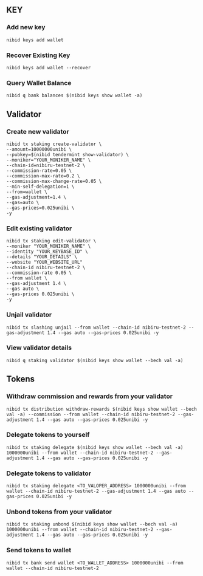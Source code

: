 ## KEY

### Add new key

```
nibid keys add wallet
```

### Recover Existing Key

```
nibid keys add wallet --recover
```

### Query Wallet Balance

```
nibid q bank balances $(nibid keys show wallet -a)
```

## Validator


### Create new validator
```
nibid tx staking create-validator \
--amount=10000000unibi \
--pubkey=$(nibid tendermint show-validator) \
--moniker="YOUR_MONIKER_NAME" \
--chain-id=nibiru-testnet-2 \
--commission-rate=0.05 \
--commission-max-rate=0.2 \
--commission-max-change-rate=0.05 \
--min-self-delegation=1 \
--from=wallet \
--gas-adjustment=1.4 \
--gas=auto \
--gas-prices=0.025unibi \
-y
```

### Edit existing validator

```
nibid tx staking edit-validator \
--moniker "YOUR_MONIKER_NAME" \
--identity "YOUR_KEYBASE_ID" \
--details "YOUR_DETAILS" \
--website "YOUR_WEBSITE_URL"
--chain-id nibiru-testnet-2 \
--commission-rate 0.05 \
--from wallet \
--gas-adjustment 1.4 \
--gas auto \
--gas-prices 0.025unibi \
-y
```

### Unjail validator

```
nibid tx slashing unjail --from wallet --chain-id nibiru-testnet-2 --gas-adjustment 1.4 --gas auto --gas-prices 0.025unibi -y
```

### View validator details

```
nibid q staking validator $(nibid keys show wallet --bech val -a)
```

## Tokens

### Withdraw commission and rewards from your validator

```
nibid tx distribution withdraw-rewards $(nibid keys show wallet --bech val -a) --commission --from wallet --chain-id nibiru-testnet-2 --gas-adjustment 1.4 --gas auto --gas-prices 0.025unibi -y
```

### Delegate tokens to yourself

```
nibid tx staking delegate $(nibid keys show wallet --bech val -a) 1000000unibi --from wallet --chain-id nibiru-testnet-2 --gas-adjustment 1.4 --gas auto --gas-prices 0.025unibi -y
```

### Delegate tokens to validator

```
nibid tx staking delegate <TO_VALOPER_ADDRESS> 1000000unibi --from wallet --chain-id nibiru-testnet-2 --gas-adjustment 1.4 --gas auto --gas-prices 0.025unibi -y
```

### Unbond tokens from your validator

```
nibid tx staking unbond $(nibid keys show wallet --bech val -a) 1000000unibi --from wallet --chain-id nibiru-testnet-2 --gas-adjustment 1.4 --gas auto --gas-prices 0.025unibi -y
```

### Send tokens to wallet

```
nibid tx bank send wallet <TO_WALLET_ADDRESS> 1000000unibi --from wallet --chain-id nibiru-testnet-2
```


